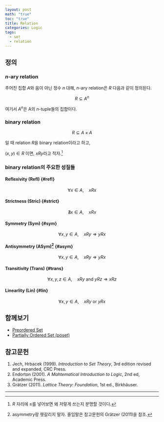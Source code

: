 ```yaml
---
layout: post
math: "true"
toc: "true"
title: Relation
categories: Logic
tags:
  - set
  - relation
---
```

## 정의

### ${ n }$-ary relation

주어진 집합 ${ A }$와 음이 아닌 정수 ${n}$ 대해, ${ n }$-ary relation은 ${ R }$ 다음과 같이 정의된다.

$$ R \subseteq A^{n} $$

여기서 ${ A^{n} }$은 A의 ${ n }$-tuple들의 집합이다.

### binary relation

$$ R \subseteq A \times A $$

일 때 relation ${ R }$을 binary relation이라고 하고,

${ (x,y) \in R }$ 이면, ${ xRy }$라고 적자.[^1]


### binary relation의 주요한 성질들

#### Reflexivity (Refl) {#refl}

$$ \forall  x \in A, \quad xRx $$

#### Strictness (Stric) {#strict}

$$ \nexists x \in A, \quad xRx  $$

#### Symmetry (Sym) {#sym}

$$ \forall x,y \in A, \quad xRy \Rightarrow yRx $$

#### Antisymmetry (ASym)[^2] {#asym}

$$ \forall x,y \in A, \quad xRy \Rightarrow yRx $$

#### Transitivity (Trans) {#trans}

$$ \forall x,y,z \in A, \quad xRy \mbox{ and }  yRz \Rightarrow xRz $$

#### Linearlity (Lin) {#lin}

$$ \forall x,y \in A, \quad xRy \mbox{ or } yRx$$



## 함께보기

- [Preordered Set](https://paraconsistent.github.io/logic/2024/02/15/preorder.html)
- [Partially Ordered Set (poset)](https://paraconsistent.github.io/logic/2024/02/15/Poset.html)

## 참고문헌

1. Jech, Hrbacek (1999). *Introduction to Set Theory*, 3rd edition revised and expanded, CRC Press.
1. Endorton (2001). *A Mahtematical Introduction to Logic*, 2nd ed, Academic Press.
1. Grätzer (2011). *Lattice Theory: Foundation*, 1st ed., Birkhäuser.

---

[^1]: ${ R }$ 자리에 ${ \le }$를 넣어보면 왜 저렇게 쓰는지 분명할 것이다.

[^2]:  asymmetry랑 헷갈리지 말자. 줄임말은 참고문헌의 Grätzer (2011)을 참조.